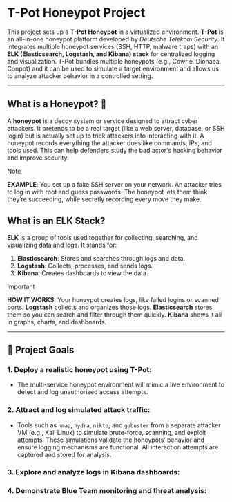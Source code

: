 # T-Pot Honeypot Project

This project sets up a **T-Pot Honeypot** in a virtualized environment. **T-Pot** is an all-in-one honeypot platform developed by *Deutsche Telekom Security*. It integrates multiple honeypot services (SSH, HTTP, malware traps) with an **ELK (Elasticsearch, Logstash, and Kibana) stack** for centralized logging and visualization. T-Pot bundles multiple honeypots (e.g., Cowrie, Dionaea, Conpot) and it can be used to simulate a target environment and allows us to analyze attacker behavior in a controlled setting.

---

## What is a Honeypot? 🍯

A **honeypot** is a decoy system or service designed to attract cyber attackers. It pretends to be a real target (like a web server, database, or SSH login) but is actually set up to trick attackers into interacting with it. A honeypot records everything the attacker does like commands, IPs, and tools used. This can help defenders study the bad actor's hacking behavior and improve security.

> [!NOTE]
> **EXAMPLE**: You set up a fake SSH server on your network. An attacker tries to log in with root and guess passwords. The honeypot lets them think they’re succeeding, while secretly recording every move they make.

## What is an ELK Stack?

**ELK** is a group of tools used together for collecting, searching, and visualizing data and logs. It stands for:

1. **Elasticsearch**:	Stores and searches through logs and data.
2. **Logstash**:	Collects, processes, and sends logs.
3. **Kibana**:	Creates dashboards to view the data.


> [!IMPORTANT]
> **HOW IT WORKS**: Your honeypot creates logs, like failed logins or scanned ports. **Logstash** collects and organizes those logs. **Elasticsearch** stores them so you can search and filter through them quickly. **Kibana** shows it all in graphs, charts, and dashboards.

---

## 📌 Project Goals

### 1. Deploy a realistic honeypot using T-Pot:

  - The multi-service honeypot environment will mimic a live environment to detect and log unauthorized access attempts.
   
### 2. Attract and log simulated attack traffic:

  - Tools such as `nmap`, `hydra`, `nikto`, and `gobuster` from a separate attacker VM (e.g., Kali Linux) to simulate brute-force, scanning, and exploit attempts. These simulations validate the honeypots’ behavior and ensure logging mechanisms are functional. All interaction attempts are captured and stored for analysis.

### 3. Explore and analyze logs in Kibana dashboards:

### 4. Demonstrate Blue Team monitoring and threat analysis:

